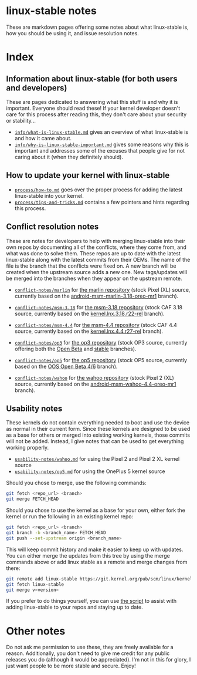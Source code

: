 # linux-stable notes

These are markdown pages offering some notes about what linux-stable is, how you should be using it, and issue resolution notes.


# Index

## Information about linux-stable (for both users and developers)

These are pages dedicated to answering what this stuff is and why it is important. Everyone should read these! If your kernel developer doesn't care for this process after reading this, they don't care about your security or stability...

- [`info/what-is-linux-stable.md`](info/what-is-linux-stable.md) gives an overview of what linux-stable is and how it came about.
- [`info/why-is-linux-stable-important.md`](info/why-is-linux-stable-important.md) gives some reasons why this is important and addresses some of the excuses that people give for not caring about it (when they definitely should).


## How to update your kernel with linux-stable

- [`process/how-to.md`](process/how-to.md) goes over the proper process for adding the latest linux-stable into your kernel.
- [`process/tips-and-tricks.md`](process/tips-and-tricks.md) contains a few pointers and hints regarding this process.


## Conflict resolution notes

These are notes for developers to help with merging linux-stable into their own repos by documenting all of the conflicts, where they come from, and what was done to solve them. These repos are up to date with the latest linux-stable along with the latest commits from their OEMs. The name of the file is the branch that the conflicts were fixed on. A new branch will be created when the upstream source adds a new one. New tags/updates will be merged into the branches when they appear on the upstream remote.

- [`conflict-notes/marlin`](conflict-notes/marlin) for [the marlin repository](https://github.com/android-linux-stable/marlin) (stock Pixel (XL) source, currently based on the [android-msm-marlin-3.18-oreo-mr1](https://android.googlesource.com/kernel/msm/+log/android-msm-marlin-3.18-oreo-mr1) branch).

- [`conflict-notes/msm-3.18`](conflict-notes/msm-3.18) for [the msm-3.18 repository](https://github.com/android-linux-stable/msm-3.18) (stock CAF 3.18 source, currently based on the [kernel.lnx.3.18.r22-rel](https://source.codeaurora.org/quic/la/kernel/msm-3.18/log/?h=kernel.lnx.3.18.r22-rel) branch).

- [`conflict-notes/msm-4.4`](conflict-notes/msm-4.4) for [the msm-4.4 repository](https://github.com/android-linux-stable/msm-4.4) (stock CAF 4.4 source, currently based on the [kernel.lnx.4.4.r27-rel](https://source.codeaurora.org/quic/la/kernel/msm-4.4/log/?h=kernel.lnx.4.4.r27-rel) branch).

- [`conflict-notes/op3`](conflict-notes/op3) for [the op3 repository](https://github.com/android-linux-stable/op3) (stock OP3 source, currently offering both the [Open Beta](https://github.com/OnePlusOSS/android_kernel_oneplus_msm8998/commits/oneplus/QC8996_O_8.0.0_Beta) and [stable](https://github.com/OnePlusOSS/android_kernel_oneplus_msm8996/commits/oneplus/QC8996_O_8.0.0) branches).

- [`conflict-notes/op5`](conflict-notes/op5) for [the op5 repository](https://github.com/android-linux-stable/op5) (stock OP5 source, currently based on the [OOS Open Beta 4/6](https://github.com/OnePlusOSS/android_kernel_oneplus_msm8998/commits/oneplus/QC8998_O_8.1) branch).

- [`conflict-notes/wahoo`](conflict-notes/wahoo) for [the wahoo repository](https://github.com/android-linux-stable/wahoo) (stock Pixel 2 (XL) source, currently based on the [android-msm-wahoo-4.4-oreo-mr1](https://android.googlesource.com/kernel/msm/+log/android-msm-wahoo-4.4-oreo-mr1) branch).

## Usability notes

These kernels do not contain everything needed to boot and use the device as normal in their current form. Since these kernels are designed to be used as a base for others or merged into existing working kernels, those commits will not be added. Instead, I give notes that can be used to get everything working properly.

- [`usability-notes/wahoo.md`](usability-notes/wahoo.md) for using the Pixel 2 and Pixel 2 XL kernel source
- [`usability-notes/op5.md`](usability-notes/op5.md) for using the OnePlus 5 kernel source

Should you chose to merge, use the following commands:

```bash
git fetch <repo_url> <branch>
git merge FETCH_HEAD
```

Should you chose to use the kernel as a base for your own, either fork the kernel or run the following in an existing kernel repo:

```bash
git fetch <repo_url> <branch>
git branch -b <branch_name> FETCH_HEAD
git push --set-upstream origin <branch_name>
```

This will keep commit history and make it easier to keep up with updates. You can either merge the updates from this tree by using the merge commands above or add linux stable as a remote and merge changes from there:

```bash
git remote add linux-stable https://git.kernel.org/pub/scm/linux/kernel/git/stable/linux-stable.git/
git fetch linux-stable
git merge v<version>
```

If you prefer to do things yourself, you can use [the script](https://github.com/android-linux-stable/script) to assist with adding linux-stable to your repos and staying up to date.


# Other notes

Do not ask me permission to use these, they are freely available for a reason. Additionally, you don't need to give me credit for any public releases you do (although it would be appreciated). I'm not in this for glory, I just want people to be more stable and secure. Enjoy!
